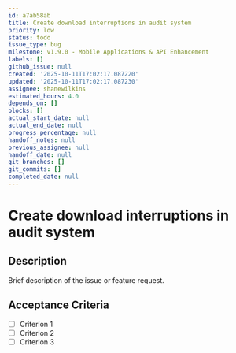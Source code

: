 ```yaml
---
id: a7ab58ab
title: Create download interruptions in audit system
priority: low
status: todo
issue_type: bug
milestone: v1.9.0 - Mobile Applications & API Enhancement
labels: []
github_issue: null
created: '2025-10-11T17:02:17.087220'
updated: '2025-10-11T17:02:17.087230'
assignee: shanewilkins
estimated_hours: 4.0
depends_on: []
blocks: []
actual_start_date: null
actual_end_date: null
progress_percentage: null
handoff_notes: null
previous_assignee: null
handoff_date: null
git_branches: []
git_commits: []
completed_date: null
---
```


# Create download interruptions in audit system

## Description

Brief description of the issue or feature request.

## Acceptance Criteria

- [ ] Criterion 1
- [ ] Criterion 2
- [ ] Criterion 3